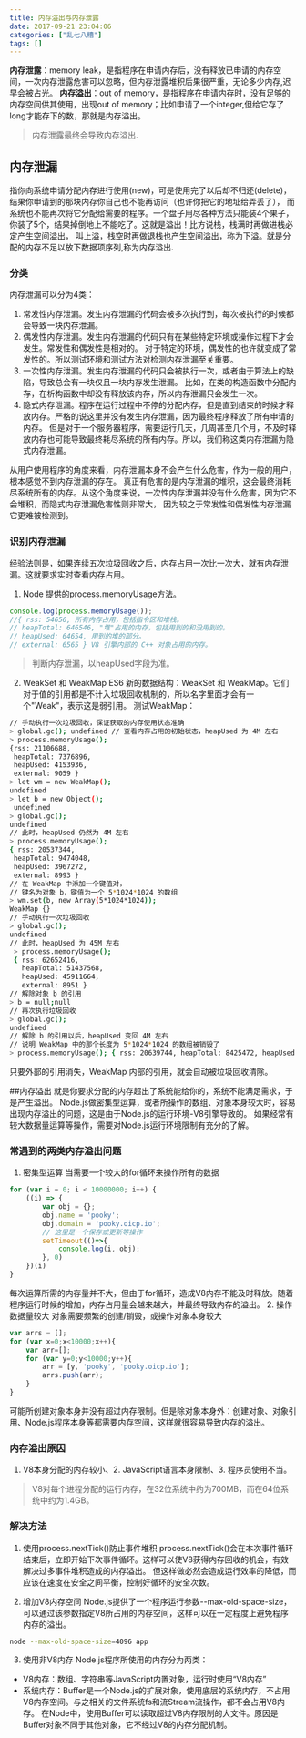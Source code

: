 ```yaml
---
title: 内存溢出与内存泄露
date: 2017-09-21 23:04:06
categories: ["乱七八糟"]
tags: []
---
```


**内存泄露**：memory leak，是指程序在申请内存后，没有释放已申请的内存空间，一次内存泄露危害可以忽略，但内存泄露堆积后果很严重，无论多少内存,迟早会被占光。
**内存溢出**：out of memory，是指程序在申请内存时，没有足够的内存空间供其使用，出现out of memory；比如申请了一个integer,但给它存了long才能存下的数，那就是内存溢出。
<!-- more -->

> 内存泄露最终会导致内存溢出.


## 内存泄漏
指你向系统申请分配内存进行使用(new)，可是使用完了以后却不归还(delete)，结果你申请到的那块内存你自己也不能再访问（也许你把它的地址给弄丢了），
而系统也不能再次将它分配给需要的程序。一个盘子用尽各种方法只能装4个果子，你装了5个，结果掉倒地上不能吃了。这就是溢出！比方说栈，栈满时再做进栈必定产生空间溢出，
叫上溢，栈空时再做退栈也产生空间溢出，称为下溢。就是分配的内存不足以放下数据项序列,称为内存溢出.

### 分类
内存泄漏可以分为4类：
1. 常发性内存泄漏。发生内存泄漏的代码会被多次执行到，每次被执行的时候都会导致一块内存泄漏。
2. 偶发性内存泄漏。发生内存泄漏的代码只有在某些特定环境或操作过程下才会发生。常发性和偶发性是相对的。
对于特定的环境，偶发性的也许就变成了常发性的。所以测试环境和测试方法对检测内存泄漏至关重要。
3. 一次性内存泄漏。发生内存泄漏的代码只会被执行一次，或者由于算法上的缺陷，导致总会有一块仅且一块内存发生泄漏。
比如，在类的构造函数中分配内存，在析构函数中却没有释放该内存，所以内存泄漏只会发生一次。
4. 隐式内存泄漏。程序在运行过程中不停的分配内存，但是直到结束的时候才释放内存。严格的说这里并没有发生内存泄漏，因为最终程序释放了所有申请的内存。
但是对于一个服务器程序，需要运行几天，几周甚至几个月，不及时释放内存也可能导致最终耗尽系统的所有内存。所以，我们称这类内存泄漏为隐式内存泄漏。

从用户使用程序的角度来看，内存泄漏本身不会产生什么危害，作为一般的用户，根本感觉不到内存泄漏的存在。
真正有危害的是内存泄漏的堆积，这会最终消耗尽系统所有的内存。从这个角度来说，一次性内存泄漏并没有什么危害，因为它不会堆积，而隐式内存泄漏危害性则非常大，
因为较之于常发性和偶发性内存泄漏它更难被检测到。

### 识别内存泄漏
经验法则是，如果连续五次垃圾回收之后，内存占用一次比一次大，就有内存泄漏。这就要求实时查看内存占用。
1. Node 提供的process.memoryUsage方法。
``` javascript
console.log(process.memoryUsage());
//{ rss: 54656, 所有内存占用，包括指令区和堆栈。
// heapTotal: 646546, "堆"占用的内存，包括用到的和没用到的。
// heapUsed: 64654, 用到的堆的部分。
// external: 6565 } V8 引擎内部的 C++ 对象占用的内存。
```
> 判断内存泄漏，以heapUsed字段为准。

2. WeakSet 和 WeakMap
ES6 新的数据结构：WeakSet 和 WeakMap。它们对于值的引用都是不计入垃圾回收机制的，所以名字里面才会有一个"Weak"，表示这是弱引用。
测试WeakMap：
``` bash
// 手动执行一次垃圾回收，保证获取的内存使用状态准确
> global.gc(); undefined // 查看内存占用的初始状态，heapUsed 为 4M 左右
> process.memoryUsage();
{rss: 21106688,
 heapTotal: 7376896,
 heapUsed: 4153936,
 external: 9059 }
> let wm = new WeakMap();
undefined
> let b = new Object();
 undefined
> global.gc();
undefined
// 此时，heapUsed 仍然为 4M 左右
> process.memoryUsage();
{ rss: 20537344,
 heapTotal: 9474048,
 heapUsed: 3967272,
 external: 8993 }
// 在 WeakMap 中添加一个键值对，
// 键名为对象 b，键值为一个 5*1024*1024 的数组
> wm.set(b, new Array(5*1024*1024));
WeakMap {}
// 手动执行一次垃圾回收
> global.gc();
undefined
// 此时，heapUsed 为 45M 左右
 > process.memoryUsage();
 { rss: 62652416,
   heapTotal: 51437568,
   heapUsed: 45911664,
   external: 8951 }
// 解除对象 b 的引用
> b = null;null
// 再次执行垃圾回收
> global.gc();
undefined
// 解除 b 的引用以后，heapUsed 变回 4M 左右
// 说明 WeakMap 中的那个长度为 5*1024*1024 的数组被销毁了
> process.memoryUsage(); { rss: 20639744, heapTotal: 8425472, heapUsed: 3979792, external: 8956 }
```
只要外部的引用消失，WeakMap 内部的引用，就会自动被垃圾回收清除。

##内存溢出
就是你要求分配的内存超出了系统能给你的，系统不能满足需求，于是产生溢出。
Node.js做密集型运算，或者所操作的数组、对象本身较大时，容易出现内存溢出的问题，这是由于Node.js的运行环境-V8引擎导致的。
如果经常有较大数据量运算等操作，需要对Node.js运行环境限制有充分的了解。
### 常遇到的两类内存溢出问题
1. 密集型运算
当需要一个较大的for循环来操作所有的数据
``` javascript
for (var i = 0; i < 10000000; i++) {
    ((i) => {
        var obj = {};
        obj.name = 'pooky';
        obj.domain = 'pooky.oicp.io';
        // 这里是一个保存或更新等操作
        setTimeout(()=>{
            console.log(i, obj);
        }, 0)
    })(i)
}
```
每次运算所需的内存量并不大，但由于for循环，造成V8内存不能及时释放。随着程序运行时候的增加，内存占用量会越来越大，并最终导致内存的溢出。
2. 操作数据量较大
对象需要频繁的创建/销毁，或操作对象本身较大
``` javascript
var arrs = [];
for (var x=0;x<10000;x++){
    var arr=[];
    for (var y=0;y<10000;y++){
        arr = [y, 'pooky', 'pooky.oicp.io'];
        arrs.push(arr);
    }
}
```
可能所创建对象本身并没有超过内存限制。但是除对象本身外：创建对象、对象引用、Node.js程序本身等都需要内存空间，这样就很容易导致内存的溢出。

### 内存溢出原因
1. V8本身分配的内存较小、2. JavaScript语言本身限制、3. 程序员使用不当。
> V8对每个进程分配的运行内存，在32位系统中约为700MB，而在64位系统中约为1.4GB。

### 解决方法
1. 使用process.nextTick()防止事件堆积
process.nextTick()会在本次事件循环结束后，立即开始下次事件循环。这样可以使V8获得内存回收的机会，有效解决过多事件堆积造成的内存溢出。
但这样做必然会造成运行效率的降低，而应该在速度在安全之间平衡，控制好循环的安全次数。

2. 增加V8内存空间
Node.js提供了一个程序运行参数--max-old-space-size，可以通过该参数指定V8所占用的内存空间，这样可以在一定程度上避免程序内存的溢出。
``` bash
node --max-old-space-size=4096 app
```
3. 使用非V8内存
Node.js程序所使用的内存分为两类：
* V8内存：数组、字符串等JavaScript内置对象，运行时使用“V8内存”
* 系统内存：Buffer是一个Node.js的扩展对象，使用底层的系统内存，不占用V8内存空间。与之相关的文件系统fs和流Stream流操作，都不会占用V8内存。
在Node中，使用Buffer可以读取超过V8内存限制的大文件。原因是Buffer对象不同于其他对象，它不经过V8的内存分配机制。

